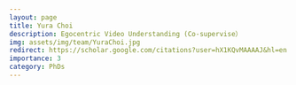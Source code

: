 ```yaml
---
layout: page
title: Yura Choi
description: Egocentric Video Understanding (Co-supervise）
img: assets/img/team/YuraChoi.jpg
redirect: https://scholar.google.com/citations?user=hX1KQvMAAAAJ&hl=en
importance: 3
category: PhDs
---
```

